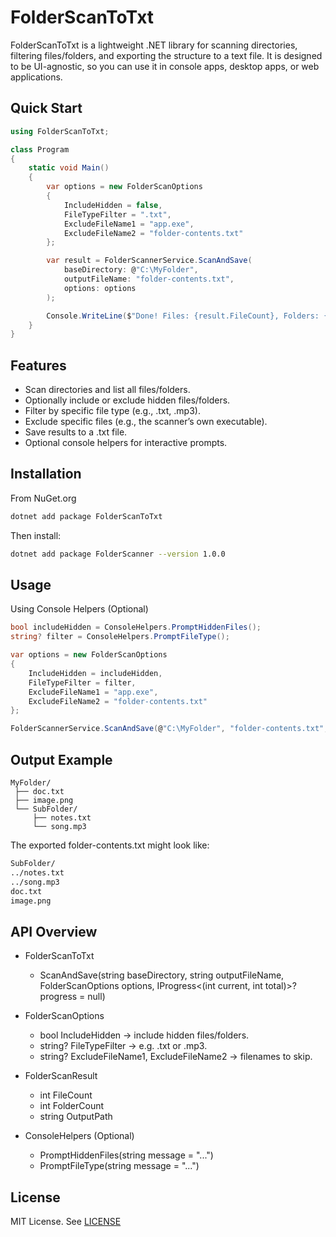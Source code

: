 # FolderScanToTxt
FolderScanToTxt is a lightweight .NET library for scanning directories, filtering files/folders, and exporting the structure to a text file. It is designed to be UI-agnostic, so you can use it in console apps, desktop apps, or web applications.

## Quick Start

```csharp
using FolderScanToTxt;

class Program
{
    static void Main()
    {
        var options = new FolderScanOptions
        {
            IncludeHidden = false,
            FileTypeFilter = ".txt",
            ExcludeFileName1 = "app.exe",
            ExcludeFileName2 = "folder-contents.txt"
        };

        var result = FolderScannerService.ScanAndSave(
            baseDirectory: @"C:\MyFolder",
            outputFileName: "folder-contents.txt",
            options: options
        );

        Console.WriteLine($"Done! Files: {result.FileCount}, Folders: {result.FolderCount}");
    }
}
```

## Features

- Scan directories and list all files/folders.
- Optionally include or exclude hidden files/folders.
- Filter by specific file type (e.g., .txt, .mp3).
- Exclude specific files (e.g., the scanner’s own executable).
- Save results to a .txt file.
- Optional console helpers for interactive prompts.

## Installation

From NuGet.org

```bash
dotnet add package FolderScanToTxt
```

Then install:

```bash
dotnet add package FolderScanner --version 1.0.0
```

## Usage

Using Console Helpers (Optional)

```csharp
bool includeHidden = ConsoleHelpers.PromptHiddenFiles();
string? filter = ConsoleHelpers.PromptFileType();

var options = new FolderScanOptions
{
    IncludeHidden = includeHidden,
    FileTypeFilter = filter,
    ExcludeFileName1 = "app.exe",
    ExcludeFileName2 = "folder-contents.txt"
};

FolderScannerService.ScanAndSave(@"C:\MyFolder", "folder-contents.txt", options);
```

## Output Example

```
MyFolder/
 ├── doc.txt
 ├── image.png
 └── SubFolder/
     ├── notes.txt
     └── song.mp3
```

The exported folder-contents.txt might look like:

```bash
SubFolder/
../notes.txt
../song.mp3
doc.txt
image.png
```

## API Overview

- FolderScanToTxt
    - ScanAndSave(string baseDirectory, string outputFileName, FolderScanOptions options, IProgress<(int current, int total)>? progress = null)

- FolderScanOptions
    - bool IncludeHidden → include hidden files/folders.
    - string? FileTypeFilter → e.g. .txt or .mp3.
    - string? ExcludeFileName1, ExcludeFileName2 → filenames to skip.

- FolderScanResult
    - int FileCount
    - int FolderCount
    - string OutputPath

- ConsoleHelpers (Optional)
    - PromptHiddenFiles(string message = "...")
    - PromptFileType(string message = "...")

## License

MIT License. See [LICENSE](https://github.com/Krasipeace/FolderScanToTxt/blob/main/LICENSE)